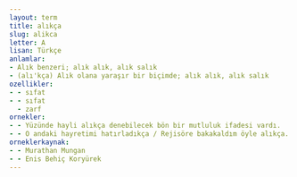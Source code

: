 ```yaml
---
layout: term
title: alıkça
slug: alikca
letter: A
lisan: Türkçe
anlamlar:
- Alık benzeri; alık alık, alık salık
- (alı'kça) Alık olana yaraşır bir biçimde; alık alık, alık salık
ozellikler:
- - sıfat
- - sıfat
  - zarf
ornekler:
- - Yüzünde hayli alıkça denebilecek bön bir mutluluk ifadesi vardı.
- - O andaki hayretimi hatırladıkça / Rejisöre bakakaldım öyle alıkça.
orneklerkaynak:
- - Murathan Mungan
- - Enis Behiç Koryürek
---
```

